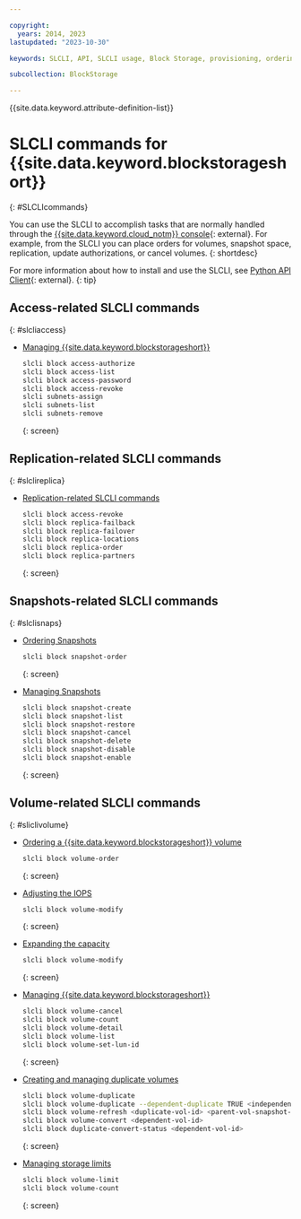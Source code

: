 ```yaml
---

copyright:
  years: 2014, 2023
lastupdated: "2023-10-30"

keywords: SLCLI, API, SLCLI usage, Block Storage, provisioning, ordering, managing

subcollection: BlockStorage

---
```

{{site.data.keyword.attribute-definition-list}}

# SLCLI commands for {{site.data.keyword.blockstorageshort}}
{: #SLCLIcommands}

You can use the SLCLI to accomplish tasks that are normally handled through the [{{site.data.keyword.cloud_notm}} console](/login){: external}. For example, from the SLCLI you can place orders for volumes, snapshot space, replication, update authorizations, or cancel volumes.
{: shortdesc}

For more information about how to install and use the SLCLI, see [Python API Client](https://softlayer-python.readthedocs.io/en/latest/cli/){: external}.
{: tip}

## Access-related SLCLI commands
{: #slcliaccess}

* [Managing {{site.data.keyword.blockstorageshort}}](/docs/BlockStorage?topic=BlockStorage-managingstorage)
   ```sh
   slcli block access-authorize
   slcli block access-list
   slcli block access-password
   slcli block access-revoke
   slcli subnets-assign
   slcli subnets-list
   slcli subnets-remove
   ```
   {: screen}

## Replication-related SLCLI commands
{: #slclireplica}

* [Replication-related SLCLI commands](/docs/BlockStorage?topic=BlockStorage-replication)
   ```sh
   slcli block access-revoke
   slcli block replica-failback
   slcli block replica-failover
   slcli block replica-locations
   slcli block replica-order
   slcli block replica-partners
   ```
   {: screen}

## Snapshots-related SLCLI commands
{: #slclisnaps}

* [Ordering Snapshots](/docs/BlockStorage?topic=BlockStorage-orderingsnapshots#ordersnapshotSLCLI)
   ```sh
   slcli block snapshot-order
   ```
   {: screen}

* [Managing Snapshots](/docs/BlockStorage?topic=BlockStorage-managingSnapshots)
   ```sh
   slcli block snapshot-create
   slcli block snapshot-list
   slcli block snapshot-restore
   slcli block snapshot-cancel
   slcli block snapshot-delete
   slcli block snapshot-disable
   slcli block snapshot-enable
   ```
   {: screen}

## Volume-related SLCLI commands
{: #sliclivolume}

* [Ordering a {{site.data.keyword.blockstorageshort}} volume](https://cloud.ibm.com/docs/BlockStorage?topic=BlockStorage-orderingBlockStorage&interface=cli#orderingthroughCLI)
   ```sh
   slcli block volume-order
   ```
   {: screen}

* [Adjusting the IOPS](/docs/BlockStorage?topic=BlockStorage-adjustingIOPS)
   ```sh
   slcli block volume-modify
   ```
   {: screen}

* [Expanding the capacity](/docs/BlockStorage?topic=BlockStorage-expandingcapacity)
   ```sh
   slcli block volume-modify
   ```
   {: screen}

* [Managing {{site.data.keyword.blockstorageshort}}](/docs/BlockStorage?topic=BlockStorage-managingstorage)
   ```sh
   slcli block volume-cancel
   slcli block volume-count
   slcli block volume-detail
   slcli block volume-list
   slcli block volume-set-lun-id
   ```
   {: screen}

* [Creating and managing duplicate volumes](/docs/BlockStorage?topic=BlockStorage-duplicatevolume)
   ```sh
   slcli block volume-duplicate
   slcli block volume-duplicate --dependent-duplicate TRUE <independent-vol-id>
   slcli block volume-refresh <duplicate-vol-id> <parent-vol-snapshot-id>
   slcli block volume-convert <dependent-vol-id>
   slcli block duplicate-convert-status <dependent-vol-id>
   ```
   {: screen}

* [Managing storage limits](/docs/BlockStorage?topic=BlockStorage-managingstoragelimits)
   ```sh
   slcli block volume-limit
   slcli block volume-count
   ```
   {: screen}
